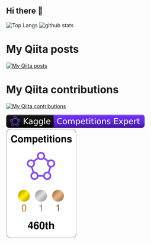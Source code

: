 ## Hi there 👋

<!--
**hinataFukasaku/hinataFukasaku** is a ✨ _special_ ✨ repository because its `README.md` (this file) appears on your GitHub profile.

Here are some ideas to get you started:

- 🔭 I’m currently working on ...
- 🌱 I’m currently learning ...
- 👯 I’m looking to collaborate on ...
- 🤔 I’m looking for help with ...
- 💬 Ask me about ...
- 📫 How to reach me: ...
- 😄 Pronouns: ...
- ⚡ Fun fact: ...
-->

<p align="left"> 
  <img alt="Top Langs" height="150px" src="https://github-readme-stats.vercel.app/api/top-langs/?username=hinataFukasaku&layout=compact&show_icons=true&theme=onedark" />
  <img alt="github stats" height="150px" src="https://github-readme-stats.vercel.app/api?username=hinataFukasaku&theme=onedark&show_icons=ture" />
</p>

# My Qiita posts
[![My Qiita posts](https://qiita-badge.apiapi.app/s/hinata_ds/posts.svg)](http://qiita.com/hinata_ds)
# My Qiita contributions
[![My Qiita contributions](https://qiita-badge.apiapi.app/s/hinata_ds/contributions.svg)](http://qiita.com/hinata_ds)


<!-- HTML -->
<img src="./kaggle-badges/CompetitionsRank/plastic-black.svg" />
<img src="./kaggle-plates/Competitions/white.svg" />
